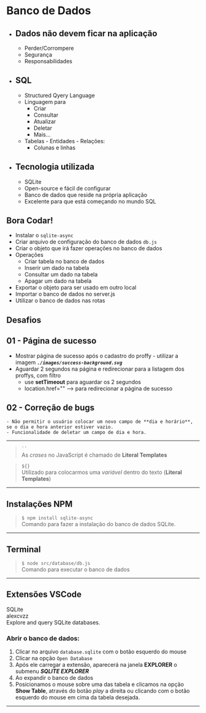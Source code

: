 # Banco de Dados

- ## Dados não devem ficar na aplicação
    - Perder/Corrompere
    - Segurança
    - Responsabilidades
- ## SQL
    - Structured Qyery Language
    - Linguagem para
        - Criar
        - Consultar
        - Atualizar
        - Deletar
        - Mais...
    - Tabelas - Entidades - Relações:
        - Colunas e linhas
- ## Tecnologia utilizada
    - SQLite
    - Open-source e fácil de configurar
    - Banco de dados que reside na própria aplicação
    - Excelente para que está começando no mundo SQL

## Bora Codar!

- Instalar o `sqlite-async`
- Criar arquivo de configuração do banco de dados `db.js`
- Criar o objeto que irá fazer operações no banco de dados
- Operações
    - Criar tabela no banco de dados
    - Inserir um dado na tabela
    - Consultar um dado na tabela
    - Apagar um dado na tabela
- Exportar o objeto para ser usado em outro local
- Importar o banco de dados no server.js
- Utilizar o banco de dados nas rotas  

## Desafios

## 01 - Página de sucesso
- Mostrar página de sucesso após o cadastro do proffy
        - utilizar a imagem ***`./images/success-background.svg`*** 
- Aguardar 2 segundos na página e redirecionar para a listagem dos proffys, com filtro
    - use **setTimeout** para aguardar os 2 segundos
    - location.href="" --> para redirecionar a página de sucesso

## 02 - Correção de bugs
    - Não permitir o usuário colocar um novo campo de **dia e horário**, se o dia e hora anterior estiver vazio.
    - Funcionalidade de deletar um campo de dia e hora.
    
---
>` `` `  
As *crases* no JavaScript é chamado de **Literal Templates**

>`${}`  
Utilizado para colocarmos uma *variável* dentro do texto (**Literal Templates**)
---
## Instalações NPM

>`$ npm install sqlite-async`  
Comando para fazer a instalação do banco de dados SQLite.  

---

## Terminal

>`$ node src/database/db.js`  
Comando para executar o banco de dados  

---

## Extensões VSCode
SQLite  
alexcvzz  
Explore and query SQLite databases.  

### Abrir o banco de dados:
1. Clicar no arquivo `database.sqlite` com o botão esquerdo do mouse
1. Clicar na opção `Open Database`
1. Após ele carregar a extensão, aparecerá na janela **EXPLORER** o submenu ***SQLITE EXPLORER***
1. Ao expandir o banco de dados
1. Posicionamos o mouse sobre uma das tabela e clicamos na opção **Show Table**, através do botão *play* a direita ou clicando com o botão esquerdo do mouse em cima da tabela desejada.


---